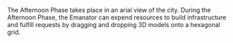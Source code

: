 The Afternoon Phase takes place in an arial view of the city.
During the Afternoon Phase, the Emanator can expend resources to build infrastructure and fulfill requests by dragging and dropping 3D models onto a hexagonal grid. 

